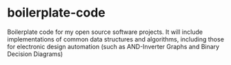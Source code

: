 # boilerplate-code
Boilerplate code for my open source software projects. It will include implementations of common data structures and algorithms, including those for electronic design automation (such as AND-Inverter Graphs and Binary Decision Diagrams)
